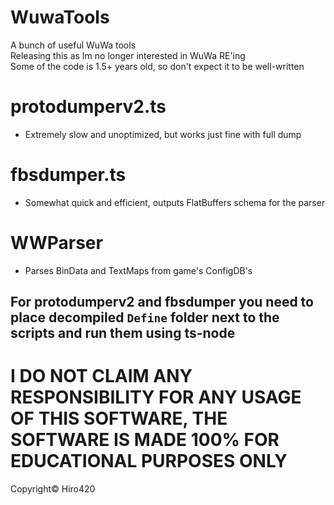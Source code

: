# WuwaTools
A bunch of useful WuWa tools\
Releasing this as Im no longer interested in WuWa RE'ing\
Some of the code is 1.5+ years old, so don't expect it to be well-written

# protodumperv2.ts
- Extremely slow and unoptimized, but works just fine with full dump
# fbsdumper.ts
- Somewhat quick and efficient, outputs FlatBuffers schema for the parser
# WWParser
- Parses BinData and TextMaps from game's ConfigDB's

## For protodumperv2 and fbsdumper you need to place decompiled `Define` folder next to the scripts and run them using ts-node

# I DO NOT CLAIM ANY RESPONSIBILITY FOR ANY USAGE OF THIS SOFTWARE, THE SOFTWARE IS MADE 100% FOR EDUCATIONAL PURPOSES ONLY

Copyright© Hiro420